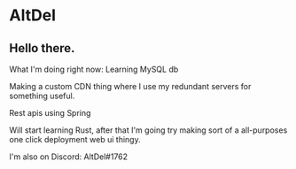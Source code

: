 # AltDel

## Hello there.


What I'm doing right now:
Learning MySQL db

Making a custom CDN thing where I use my redundant servers for something useful.

Rest apis using Spring

Will start learning Rust, after that I'm going try making sort of a all-purposes one click deployment web ui thingy.

I'm also on Discord: AltDel#1762
